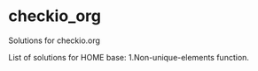 checkio_org
===========

Solutions for checkio.org

List of solutions for HOME base:
1.Non-unique-elements function.

